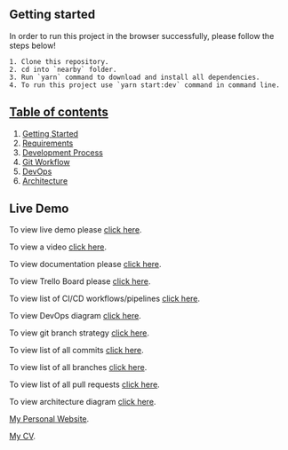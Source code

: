 ## Getting started
In order to run this project in the browser successfully, please follow the steps below!

    1. Clone this repository.
    2. cd into `nearby` folder.
    3. Run `yarn` command to download and install all dependencies.
    4. To run this project use `yarn start:dev` command in command line.

## [Table of contents](https://doc.clickup.com/d/h/13meh7-104/5181fd91c657a40/13meh7-124)

1. [Getting Started](https://app.clickup.com/37370407/v/dc/13meh7-104/13meh7-144)
2. [Requirements](https://app.clickup.com/37370407/v/dc/13meh7-104/13meh7-164)
3. [Development Process](https://app.clickup.com/37370407/v/dc/13meh7-104/13meh7-184)
4. [Git Workflow](https://app.clickup.com/37370407/v/dc/13meh7-104/13meh7-204)
5. [DevOps](https://app.clickup.com/37370407/v/dc/13meh7-104/13meh7-224)
6. [Architecture](https://app.clickup.com/37370407/v/dc/13meh7-104/13meh7-244)

## Live Demo
To view live demo please [click here](https://nearbylab.herokuapp.com/).

To view a video [click here](https://youtu.be/PZdF6MxdkQE).

To view documentation please [click here](https://doc.clickup.com/d/h/13meh7-104/5181fd91c657a40/13meh7-124).

To view Trello Board please [click here](https://trello.com/b/PGCflPKQ/nearby).

To view list of CI/CD workflows/pipelines [click here](https://github.com/zafar-saleem/nearby/actions).

To view DevOps diagram [click here](https://app.terrastruct.com/diagrams/48663441#layer=1452984355).

To view git branch strategy [click here](https://swimlanes.io/u/AamK0JAbV).

To view list of all commits [click here](https://github.com/zafar-saleem/nearby/commits/master).

To view list of all branches [click here](https://github.com/zafar-saleem/nearby/branches/all).

To view list of all pull requests [click here](https://github.com/zafar-saleem/nearby/pulls?q=is%3Apr+is%3Aclosed).

To view architecture diagram [click here](https://app.terrastruct.com/diagrams/665704889#layer=1643814274).

[My Personal Website](https://zafar-saleem.github.io/).

[My CV](https://zafar-saleem.github.io/static/media/CV.4eb22300.pdf).